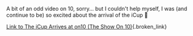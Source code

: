 A bit of an odd video on 10, sorry... but I couldn't help myself, I was (and continue to be) so excited about the arrival of the iCup 🙂 

[Link to The iCup Arrives at on10 (The Show On 10)](http://on10.net/Blogs/TheShow/4181/){.broken_link}